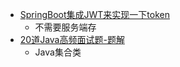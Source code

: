 - [SpringBoot集成JWT来实现一下token](https://mp.weixin.qq.com/s/--AM8jMJXnKNgbcogyOmmQ)
	- 不需要服务端存
- [20道Java高频面试题-题解](https://mp.weixin.qq.com/s/hmDOma_kTTH3xcdpKZuCzQ)
	- Java集合类